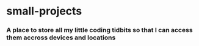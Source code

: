 # small-projects
 

### A place to store all my little coding tidbits so that I can access them accross devices and locations
